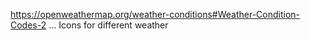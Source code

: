 https://openweathermap.org/weather-conditions#Weather-Condition-Codes-2 ... Icons for different weather
